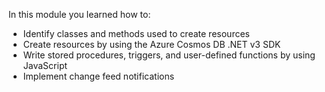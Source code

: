 In this module you learned how to:

* Identify classes and methods used to create resources
* Create resources by using the Azure Cosmos DB .NET v3 SDK 
* Write stored procedures, triggers, and user-defined functions by using JavaScript
* Implement change feed notifications
